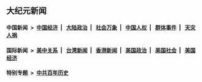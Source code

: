 ## 大纪元新闻

#### 中国新闻 &nbsp;>&nbsp; [中国经济](indexes/ncid283/README.md?08092045) &nbsp;| &nbsp; [大陆政治](indexes/ncid277/README.md?08092045) &nbsp;| &nbsp; [社会万象](indexes/ncid282/README.md?08092045) &nbsp;| &nbsp; [中国人权](indexes/ncid278/README.md?08092045) &nbsp;| &nbsp; [群体事件](indexes/ncid279/README.md?08092045) &nbsp;| &nbsp; [天灾人祸](indexes/ncid280/README.md?08092045)

#### 国际新闻 &nbsp;>&nbsp; [美中关系](indexes/nf1412576/README.md?08092045) &nbsp;| &nbsp; [台湾新闻](indexes/ncid1349361/README.md?08092045) &nbsp;| &nbsp; [香港新闻](indexes/ncid1349362/README.md?08092045) &nbsp;| &nbsp; [美国政治](indexes/ncid1078159/README.md?08092045) &nbsp;| &nbsp; [美国社会](indexes/ncid1078160/README.md?08092045) &nbsp;| &nbsp; [美国经济](indexes/ncid1078158/README.md?08092045)

#### 特别专题 &nbsp;>&nbsp; [中共百年历史](https://github.com/easy2view/epoch-special/blob/master/README.md?08092045)  

